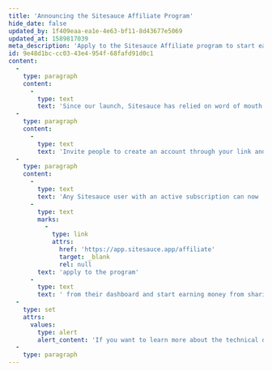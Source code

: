 ```yaml
---
title: 'Announcing the Sitesauce Affiliate Program'
hide_date: false
updated_by: 1f409eaa-ea1e-4e63-bf11-8d43677e5069
updated_at: 1589817039
meta_description: 'Apply to the Sitesauce Affiliate program to start earning a commission when you recommend Sitesauce, forever!'
id: 9e48d1bc-cc03-43e4-954f-68fafd91d0c1
content:
  -
    type: paragraph
    content:
      -
        type: text
        text: 'Since our launch, Sitesauce has relied on word of mouth to acquire new users and continue growing. To thank everyone who continues to recommend Sitesauce to their friends, coworkers, or followers, today we''re launching our Affiliate program.'
  -
    type: paragraph
    content:
      -
        type: text
        text: 'Invite people to create an account through your link and you''ll get a 20% commission for every payment they make, forever!'
  -
    type: paragraph
    content:
      -
        type: text
        text: 'Any Sitesauce user with an active subscription can now '
      -
        type: text
        marks:
          -
            type: link
            attrs:
              href: 'https://app.sitesauce.app/affiliate'
              target: _blank
              rel: null
        text: 'apply to the program'
      -
        type: text
        text: ' from their dashboard and start earning money from sharing Sitesauce. Let''s continue growing together!'
  -
    type: set
    attrs:
      values:
        type: alert
        alert_content: 'If you want to learn more about the technical details, [here''s an article](https://miguelpiedrafita.com/laravel-affiliate/) detailing our implementation of the affiliate system.'
  -
    type: paragraph
---
```

